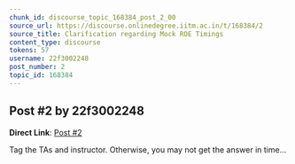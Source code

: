 ```yaml
---
chunk_id: discourse_topic_168384_post_2_00
source_url: https://discourse.onlinedegree.iitm.ac.in/t/168384/2
source_title: Clarification regarding Mock ROE Timings
content_type: discourse
tokens: 57
username: 22f3002248
post_number: 2
topic_id: 168384
---
```


## Post #2 by 22f3002248

**Direct Link**: [Post #2](https://discourse.onlinedegree.iitm.ac.in/t/168384/2)

Tag the TAs and instructor. Otherwise, you may not get the answer in time…
